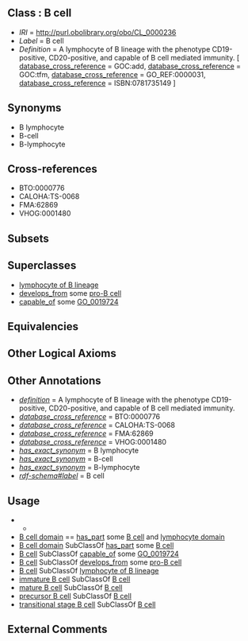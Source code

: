 
## Class : B cell

 * *IRI* = http://purl.obolibrary.org/obo/CL_0000236
 * *Label* = B cell
 * *Definition* = A lymphocyte of B lineage with the phenotype CD19-positive, CD20-positive, and capable of B cell mediated immunity. [ [database_cross_reference](../../ef/oboInOwl#hasDbXref.md) = GOC:add, [database_cross_reference](../../ef/oboInOwl#hasDbXref.md) = GOC:tfm, [database_cross_reference](../../ef/oboInOwl#hasDbXref.md) = GO_REF:0000031, [database_cross_reference](../../ef/oboInOwl#hasDbXref.md) = ISBN:0781735149 ]

## Synonyms

 * B lymphocyte
 * B-cell
 * B-lymphocyte

## Cross-references

 * BTO:0000776
 * CALOHA:TS-0068
 * FMA:62869
 * VHOG:0001480

## Subsets


## Superclasses

 * [lymphocyte of B lineage](../../CL/45/CL_0000945.md)
 * [develops_from](../../RO/02/RO_0002202.md) some [pro-B cell](../../CL/26/CL_0000826.md)
 * [capable_of](../../RO/15/RO_0002215.md) some [GO_0019724](../../GO/24/GO_0019724.md)

## Equivalencies


## Other Logical Axioms


## Other Annotations

 * *[definition](../../IAO/15/IAO_0000115.md)* = A lymphocyte of B lineage with the phenotype CD19-positive, CD20-positive, and capable of B cell mediated immunity.
 * *[database_cross_reference](../../ef/oboInOwl#hasDbXref.md)* = BTO:0000776
 * *[database_cross_reference](../../ef/oboInOwl#hasDbXref.md)* = CALOHA:TS-0068
 * *[database_cross_reference](../../ef/oboInOwl#hasDbXref.md)* = FMA:62869
 * *[database_cross_reference](../../ef/oboInOwl#hasDbXref.md)* = VHOG:0001480
 * *[has_exact_synonym](../../ym/oboInOwl#hasExactSynonym.md)* = B lymphocyte
 * *[has_exact_synonym](../../ym/oboInOwl#hasExactSynonym.md)* = B-cell
 * *[has_exact_synonym](../../ym/oboInOwl#hasExactSynonym.md)* = B-lymphocyte
 * *[rdf-schema#label](../../el/rdf-schema#label.md)* = B cell

## Usage

 * -
 * [B cell domain](../../UBERON/92/UBERON_0010392.md) == [has_part](../../BFO/51/BFO_0000051.md) some [B cell](../../CL/36/CL_0000236.md) and [lymphocyte domain](../../UBERON/94/UBERON_0010394.md)
 * [B cell domain](../../UBERON/92/UBERON_0010392.md) SubClassOf [has_part](../../BFO/51/BFO_0000051.md) some [B cell](../../CL/36/CL_0000236.md)
 * [B cell](../../CL/36/CL_0000236.md) SubClassOf [capable_of](../../RO/15/RO_0002215.md) some [GO_0019724](../../GO/24/GO_0019724.md)
 * [B cell](../../CL/36/CL_0000236.md) SubClassOf [develops_from](../../RO/02/RO_0002202.md) some [pro-B cell](../../CL/26/CL_0000826.md)
 * [B cell](../../CL/36/CL_0000236.md) SubClassOf [lymphocyte of B lineage](../../CL/45/CL_0000945.md)
 * [immature B cell](../../CL/16/CL_0000816.md) SubClassOf [B cell](../../CL/36/CL_0000236.md)
 * [mature B cell](../../CL/85/CL_0000785.md) SubClassOf [B cell](../../CL/36/CL_0000236.md)
 * [precursor B cell](../../CL/17/CL_0000817.md) SubClassOf [B cell](../../CL/36/CL_0000236.md)
 * [transitional stage B cell](../../CL/18/CL_0000818.md) SubClassOf [B cell](../../CL/36/CL_0000236.md)

## External Comments

